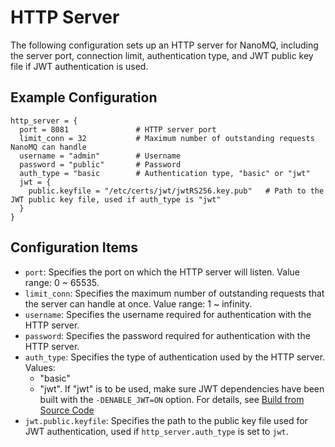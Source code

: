 # HTTP Server

The following configuration sets up an HTTP server for NanoMQ, including the server port, connection limit, authentication type, and JWT public key file if JWT authentication is used.

## Example Configuration

```hcl
http_server = {
  port = 8081               # HTTP server port
  limit_conn = 32           # Maximum number of outstanding requests NanoMQ can handle
  username = "admin"        # Username
  password = "public"       # Password
  auth_type = "basic        # Authentication type, "basic" or "jwt"
  jwt = {
    public.keyfile = "/etc/certs/jwt/jwtRS256.key.pub"   # Path to the JWT public key file, used if auth_type is "jwt"
  }
}
```

## Configuration Items

- `port`: Specifies the port on which the HTTP server will listen. Value range: 0 ~ 65535.
- `limit_conn`: Specifies the maximum number of outstanding requests that the server can handle at once. Value range: 1 ~ infinity.
- `username`: Specifies the username required for authentication with the HTTP server.
- `password`: Specifies the password required for authentication with the HTTP server.
- `auth_type`: Specifies the type of authentication used by the HTTP server. Values:
  - "basic"
  - "jwt". If "jwt" is to be used, make sure JWT dependencies have been built with the `-DENABLE_JWT=ON` option. For details, see [Build from Source Code](../installation/build-options.md)
- `jwt.public.keyfile`: Specifies the path to the public key file used for JWT authentication, used if `http_server.auth_type` is set to `jwt`. 